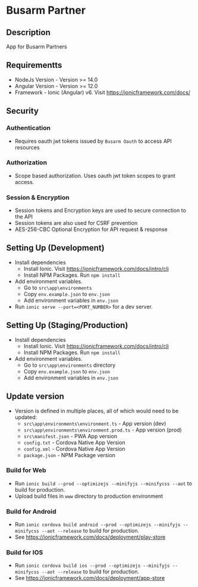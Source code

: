 # Busarm Partner

## Description

App for Busarm Partners

## Requirementts

- NodeJs Version - Version >= 14.0
- Angular Version - Version >= 12.0
- Framework - Ionic (Angular) v6. Visit https://ionicframework.com/docs/

## Security

### Authentication

- Requires oauth jwt tokens issued by `Busarm Oauth` to access API resources

### Authorization

- Scope based authorization. Uses oauth jwt token scopes to grant access.

### Session & Encryption

- Session tokens and Encryption keys are used to secure connection to the API
- Session tokens are also used for CSRF prevention
- AES-256-CBC Optional Encryption for API request & response

## Setting Up (Development)

- Install dependencies
  - Install Ionic. Visit https://ionicframework.com/docs/intro/cli
  - Install NPM Packages. Run `npm install`
- Add environment variables.
  - Go to `src\app\environments`
  - Copy `env.example.json` to `env.json`
  - Add environment variables in `env.json`
- Run `ionic serve --port=<PORT_NUMBER>` for a dev server.

## Setting Up (Staging/Production)

- Install dependencies
  - Install Ionic. Visit https://ionicframework.com/docs/intro/cli
  - Install NPM Packages. Run `npm install`
- Add environment variables.
  - Go to `src\app\environments` directory
  - Copy `env.example.json` to `env.json`
  - Add environment variables in `env.json`

## Update version

- Version is defined in multiple places, all of which would need to be updated:
  - `src\app\environments\environment.ts` - App version (dev)
  - `src\app\environments\environment.prod.ts` - App version (prod)
  - `src\manifest.json` - PWA App version
  - `config.txt` - Cordova Native App Version
  - `config.xml` - Cordova Native App Version
  - `package.json` - NPM Package version

### Build for Web

- Run `ionic build --prod --optimizejs --minifyjs --minifycss --aot` to build for production.
- Upload build files in `www` directory to production environment

### Build for Android

- Run `ionic cordova build android --prod --optimizejs --minifyjs --minifycss --aot --release` to build for production.
- See https://ionicframework.com/docs/deployment/play-store

### Build for IOS

- Run `ionic cordova build ios --prod --optimizejs --minifyjs --minifycss --aot --release` to build for production.
- See https://ionicframework.com/docs/deployment/app-store
